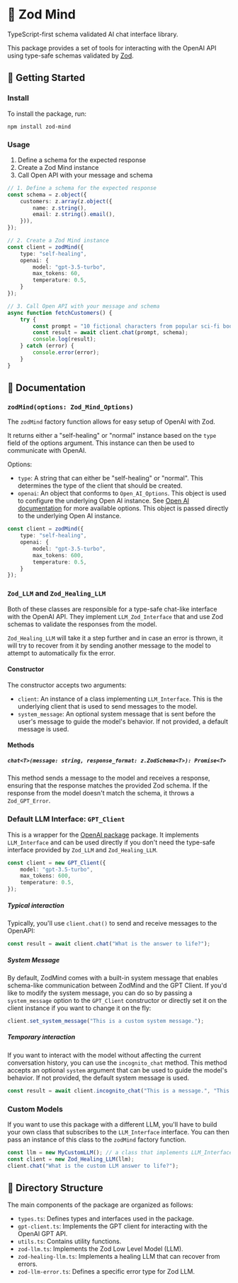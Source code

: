 # 🧠 Zod Mind

TypeScript-first schema validated AI chat interface library.

This package provides a set of tools for interacting with the OpenAI API using type-safe schemas validated by [Zod](https://zod.dev).

## 🚀 Getting Started

### Install

To install the package, run:

```
npm install zod-mind
```

### Usage

1. Define a schema for the expected response
2. Create a Zod Mind instance
3. Call Open API with your message and schema

```typescript
// 1. Define a schema for the expected response
const schema = z.object({
	customers: z.array(z.object({
		name: z.string(),
		email: z.string().email(),
	})),
});

// 2. Create a Zod Mind instance
const client = zodMind({
	type: "self-healing",
	openai: {
		model: "gpt-3.5-turbo",
		max_tokens: 60,
		temperature: 0.5,
	}
});

// 3. Call Open API with your message and schema
async function fetchCustomers() {
	try {
		const prompt = "10 fictional characters from popular sci-fi books."
		const result = await client.chat(prompt, schema);
		console.log(result);
	} catch (error) {
		console.error(error);
	}
}
```


## 📖 Documentation

### `zodMind(options: Zod_Mind_Options)`

The `zodMind` factory function allows for easy setup of OpenAI with Zod.

It returns either a "self-healing" or "normal" instance based on the `type` field of the options argument. This instance can then be used to communicate with OpenAI.

Options:

- `type`: A string that can either be "self-healing" or "normal". This determines the type of the client that should be created.
- `openai`: An object that conforms to `Open_AI_Options`. This object is used to configure the underlying Open AI instance. See [Open AI documentation](https://www.npmjs.com/package/openai) for more available options. This object is passed directly to the underlying Open AI instance.


```typescript
const client = zodMind({
	type: "self-healing",
	openai: {
		model: "gpt-3.5-turbo",
		max_tokens: 600,
		temperature: 0.5,
	}
});
```


### `Zod_LLM` and `Zod_Healing_LLM`

Both of these classes are responsible for a type-safe chat-like interface with the OpenAI API. They implement `LLM_Zod_Interface` that and use Zod schemas to validate the responses from the model.

`Zod_Healing_LLM` will take it a step further and in case an error is thrown, it will try to recover from it by sending another message to the model to attempt to automatically fix the error.

#### Constructor

The constructor accepts two arguments:

- `client`: An instance of a class implementing `LLM_Interface`. This is the underlying client that is used to send messages to the model. 
- `system_message`: An optional system message that is sent before the user's message to guide the model's behavior. If not provided, a default message is used.

#### Methods

##### `chat<T>(message: string, response_format: z.ZodSchema<T>): Promise<T>`

This method sends a message to the model and receives a response, ensuring that the response matches the provided Zod schema. If the response from the model doesn't match the schema, it throws a `Zod_GPT_Error`.


### Default LLM Interface: `GPT_Client`

This is a wrapper for the [OpenAI package](https://www.npmjs.com/package/openai) package. It implements `LLM_Interface` and can be used directly if you don't need the type-safe interface provided by `Zod_LLM` and `Zod_Healing_LLM`.

```typescript
const client = new GPT_Client({
	model: "gpt-3.5-turbo",
	max_tokens: 600,
	temperature: 0.5,
});
```

##### Typical interaction

Typically, you'll use `client.chat()` to send and receive messages to the OpenAPI:

```typescript
const result = await client.chat("What is the answer to life?");
```

##### System Message
By default, ZodMind comes with a built-in system message that enables schema-like communication between ZodMind and the GPT Client. If you'd like to modify the system message, you can do so by passing a `system_message` option to the `GPT_Client` constructor or directly set it on the client instance if you want to change it on the fly:

```typescript
client.set_system_message("This is a custom system message.");
```

##### Temporary interaction
If you want to interact with the model without affecting the current conversation history, you can use the `incognito_chat` method. This method accepts an optional `system` argument that can be used to guide the model's behavior. If not provided, the default system message is used.

```typescript
const result = await client.incognito_chat("This is a message.", "This is a system message.");
```

### Custom Models

If you want to use this package with a different LLM, you'll have to build your own class that subscribes to the `LLM_Interface` interface. You can then pass an instance of this class to the `zodMind` factory function.

```typescript
const llm = new MyCustomLLM(); // a class that implements LLM_Interface
const client = new Zod_Healing_LLM(llm);
client.chat("What is the custom LLM answer to life?");
```

## 📁 Directory Structure

The main components of the package are organized as follows:

- `types.ts`: Defines types and interfaces used in the package.
- `gpt-client.ts`: Implements the GPT client for interacting with the OpenAI GPT API.
- `utils.ts`: Contains utility functions.
- `zod-llm.ts`: Implements the Zod Low Level Model (LLM).
- `zod-healing-llm.ts`: Implements a healing LLM that can recover from errors.
- `zod-llm-error.ts`: Defines a specific error type for Zod LLM.

